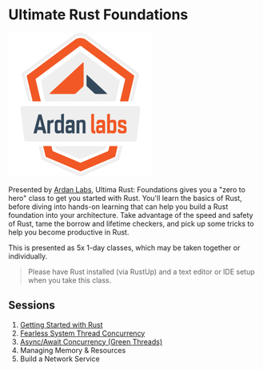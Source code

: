 # Ultimate Rust Foundations

![](/images/ardanlabs-logo.png)

Presented by [Ardan Labs](https://www.ardanlabs.com/), Ultima Rust: Foundations gives you a "zero to hero" class to get you started with Rust. You'll learn the basics of Rust, before diving into hands-on learning that can help you build a Rust foundation into your architecture. Take advantage of the speed and safety of Rust, tame the borrow and lifetime checkers, and pick up some tricks to help you become productive in Rust.

This is presented as 5x 1-day classes, which may be taken together or individually.

> Please have Rust installed (via RustUp) and a text editor or IDE setup when you take this class.

## Sessions

1. [Getting Started with Rust](/01-GettingStarted/README.md)
2. [Fearless System Thread Concurrency](/02-SystemThreads/README.md)
3. [Async/Await Concurrency (Green Threads)](/03-Async/README.md)
4. Managing Memory & Resources
5. Build a Network Service

